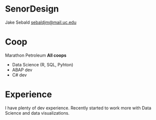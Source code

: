 # SenorDesign
Jake Sebald
sebaldjm@mail.uc.edu

# Coop
Marathon Petroleum **All coops**
 * Data Science (R, SQL, Pyhton)
 * ABAP dev
 * C# dev
 
# Experience
I have plenty of dev experience. Recently started to work more with Data Science and data visualizations.



